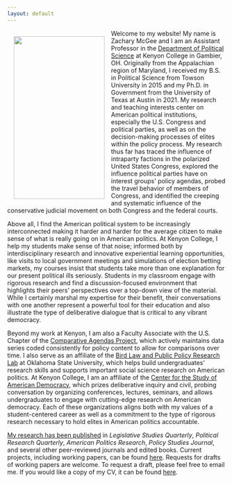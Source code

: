 ```yaml
---
layout: default
---
```

<img style="width=209px;height=375px;float:left;padding:15px;"
src="/images/mcgee_headshot_prim_trimmed.png" alt="" width="209" height="375">

Welcome to my website! My name is Zachary McGee and I am an Assistant Professor in the [Department of Political Science](https://www.kenyon.edu/academics/departments-and-majors/political-science/) at Kenyon College in Gambier, OH. Originally from the Appalachian region of Maryland, I received my B.S. in Political Science from Towson University in 2015 and my Ph.D. in Government from the University of Texas at Austin in 2021. My research and teaching interests center on American political institutions, especially the U.S. Congress and political parties, as well as on the decision-making processes of elites within the policy process. My research thus far has traced the influence of intraparty factions in the polarized United States Congress, explored the influence political parties have on interest groups' policy agendas, probed the travel behavior of members of Congress, and identified the creeping and systematic influence of the conservative judicial movement on both Congress and the federal courts.

Above all, I find the American political system to be increasingly interconnected making it harder and harder for the average citizen to make sense of what is really going on in American politics. At Kenyon College, I help my students make sense of that noise; informed both by interdisciplinary research and innovative experiential learning opportunities, like visits to local government meetings and simulations of election betting markets, my courses insist that students take more than one explanation for our present political ills seriously. Students in my classroom engage with rigorous research and find a discussion-focused environment that highlights their peers' perspectives over a top-down view of the material. While I certainly marshal my expertise for their benefit, their conversations with one another represent a powerful tool for their education and also illustrate the type of deliberative dialogue that is critical to any vibrant democracy.

Beyond my work at Kenyon, I am also a Faculty Associate with the U.S. Chapter of the [Comparative Agendas Project](http://www.comparativeagendas.net/us), which actively maintains data series coded consistently for policy content to allow for comparisons over time. I also serve as an affiliate of the [Bird Law and Public Policy Research Lab](https://christinecbird.com/mentorship/) at Oklahoma State University, which helps build undergraduates' research skills and supports important social science research on American politics. At Kenyon College, I am an affiliate of the [Center for the Study of American Democracy](https://www.kenyon.edu/offices-and-services/center-for-the-study-of-american-democracy/), which prizes deliberative inquiry and civil, probing conversation by organizing conferences, lectures, seminars, and allows undergraduates to engage with cutting-edge research on American democracy. Each of these organizations aligns both with my values of a student-centered career as well as a commitment to the type of rigorous research necessary to hold elites in American politics accountable.

[My research has been published](https://scholar.google.com/citations?user=wlRQLtwAAAAJ&hl=en) in *Legislative Studies Quarterly*, *Political Research Quarterly*, *American Politics Research*, *Policy Studies Journal*, and several other peer-reviewed journals and edited books. Current projects, including working papers, can be found [here](/research/). Requests for drafts of working papers are welcome. To request a draft, please feel free to email me. If you would like a copy of my CV, it can be found [here](/McGee_CV.pdf).
